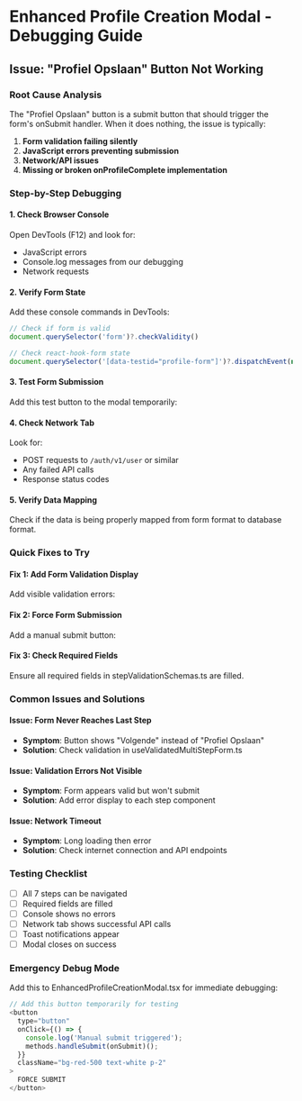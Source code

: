# Enhanced Profile Creation Modal - Debugging Guide

## Issue: "Profiel Opslaan" Button Not Working

### Root Cause Analysis
The "Profiel Opslaan" button is a submit button that should trigger the form's onSubmit handler. When it does nothing, the issue is typically:

1. **Form validation failing silently**
2. **JavaScript errors preventing submission**
3. **Network/API issues**
4. **Missing or broken onProfileComplete implementation**

### Step-by-Step Debugging

#### 1. Check Browser Console
Open DevTools (F12) and look for:
- JavaScript errors
- Console.log messages from our debugging
- Network requests

#### 2. Verify Form State
Add these console commands in DevTools:
```javascript
// Check if form is valid
document.querySelector('form')?.checkValidity()

// Check react-hook-form state
document.querySelector('[data-testid="profile-form"]')?.dispatchEvent(new Event('submit', { cancelable: true }))
```

#### 3. Test Form Submission
Add this test button to the modal temporarily:

#### 4. Check Network Tab
Look for:
- POST requests to `/auth/v1/user` or similar
- Any failed API calls
- Response status codes

#### 5. Verify Data Mapping
Check if the data is being properly mapped from form format to database format.

### Quick Fixes to Try

#### Fix 1: Add Form Validation Display
Add visible validation errors:

#### Fix 2: Force Form Submission
Add a manual submit button:

#### Fix 3: Check Required Fields
Ensure all required fields in stepValidationSchemas.ts are filled.

### Common Issues and Solutions

#### Issue: Form Never Reaches Last Step
- **Symptom**: Button shows "Volgende" instead of "Profiel Opslaan"
- **Solution**: Check validation in useValidatedMultiStepForm.ts

#### Issue: Validation Errors Not Visible
- **Symptom**: Form appears valid but won't submit
- **Solution**: Add error display to each step component

#### Issue: Network Timeout
- **Symptom**: Long loading then error
- **Solution**: Check internet connection and API endpoints

### Testing Checklist

- [ ] All 7 steps can be navigated
- [ ] Required fields are filled
- [ ] Console shows no errors
- [ ] Network tab shows successful API calls
- [ ] Toast notifications appear
- [ ] Modal closes on success

### Emergency Debug Mode
Add this to EnhancedProfileCreationModal.tsx for immediate debugging:

```javascript
// Add this button temporarily for testing
<button 
  type="button" 
  onClick={() => {
    console.log('Manual submit triggered');
    methods.handleSubmit(onSubmit)();
  }}
  className="bg-red-500 text-white p-2"
>
  FORCE SUBMIT
</button>
